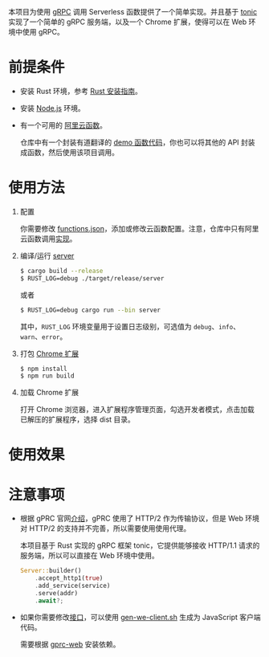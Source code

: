 本项目为使用 [gRPC](https://grpc.io/) 调用 Serverless 函数提供了一个简单实现。并且基于 [tonic](https://crates.io/crates/tonic) 实现了一个简单的 gRPC 服务端，以及一个 Chrome 扩展，使得可以在 Web 环境中使用 gRPC。

# 前提条件

- 安装 Rust 环境，参考 [Rust 安装指南](https://www.rust-lang.org/tools/install)。

- 安装 [Node.js](https://nodejs.org/en/) 环境。

- 有一个可用的 [阿里云函数](https://fcnext.console.aliyun.com/)。

    仓库中有一个封装有道翻译的 [demo 函数代码](/ai_assistant/cloudfunc_demo/aliyun_translation.py)，你也可以将其他的 API 封装成函数，然后使用该项目调用。

# 使用方法

1. 配置

    你需要修改 [functions.json](/functions.json)，添加或修改云函数配置。注意，仓库中只有阿里云函数调用[实现](/middleware/src/func/spec_func.rs)。

2. 编译/运行 [server](/ai_assistant/src/server.rs)

    ```bash
    $ cargo build --release 
    $ RUST_LOG=debug ./target/release/server
    ```

    或者

    ```bash
    $ RUST_LOG=debug cargo run --bin server
    ```

    其中，`RUST_LOG` 环境变量用于设置日志级别，可选值为 `debug`、`info`、`warn`、`error`。

3. 打包 [Chrome 扩展](/ai_assistant/extension/ai-assistant/)

    ```bash
    $ npm install
    $ npm run build
    ```
4. 加载 Chrome 扩展

    打开 Chrome 浏览器，进入扩展程序管理页面，勾选开发者模式，点击加载已解压的扩展程序，选择 dist 目录。

# 使用效果

# 注意事项

- 根据 gPRC 官网[介绍](https://grpc.io/docs/platforms/web/)，gPRC 使用了 HTTP/2 作为传输协议，但是 Web 环境对 HTTP/2 的支持并不完善，所以需要使用使用代理。

    本项目基于 Rust 实现的 gRPC 框架 tonic，它提供能够接收 HTTP/1.1 请求的服务端，所以可以直接在 Web 环境中使用。

    ```rust
    Server::builder()
        .accept_http1(true)
        .add_service(service)
        .serve(addr)
        .await?;
    ```

- 如果你需要修改[接口](/ai_assistant/proto/cloudrpc.proto)，可以使用 [gen-we-client.sh](/gen-web-client.sh) 生成为 JavaScript 客户端代码。

    需要根据 [gprc-web](https://github.com/grpc/grpc-web) 安装依赖。
    